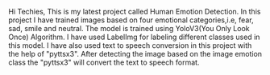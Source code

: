 Hi Techies, 
This is my latest project called Human Emotion Detection. In this project I have trained images based on four emotional categories,i.e, fear, sad, smile and neutral.
The model is trained using YoloV3(You Only Look Once) Algorithm. I have used LabelImg for labeling different classes used in this model. I have also used text to speech conversion in this project with the help of "pyttsx3". After detecting the image based on the image emotion class the "pyttsx3" will convert the text to speech format.
